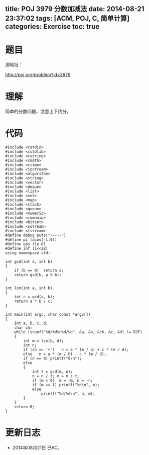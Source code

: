 title: POJ 3979 分数加减法
date: 2014-08-21 23:37:02
tags: [ACM, POJ, C, 简单计算]
categories: Exercise
toc: true
---
# 题目
源地址：

http://poj.org/problem?id=3979

# 理解
简单的分数问题，注意上下约分。

<!-- more -->

# 代码
```
#include <cstdio>
#include <cstdlib>
#include <cstring>
#include <cmath>
#include <ctime>
#include <iostream>
#include <algorithm>
#include <string>
#include <vector>
#include <deque>
#include <list>
#include <set>
#include <map>
#include <stack>
#include <queue>
#include <numeric>
#include <iomanip>
#include <bitset>
#include <sstream>
#include <fstream>
#define debug puts("-----")
#define pi (acos(-1.0))
#define eps (1e-8)
#define inf (1<<28)
using namespace std;

int gcd(int a, int b)
{
    if (b == 0)  return a;
    return gcd(b, a % b);
}

int lcm(int a, int b)
{
    int c = gcd(a, b);
    return a * b / c;
}

int main(int argc, char const *argv[])
{
    int a, b, c, d;
    char ch;
    while (scanf("%d/%d%c%d/%d", &a, &b, &ch, &c, &d) != EOF)
    {
        int m = lcm(b, d);
        int n;
        if (ch == '+')   n = a * (m / b) + c * (m / d);
        else   n = a * (m / b) - c * (m / d);
        if (n == 0) printf("0\n");
        else
        {
            int t = gcd(m, n);
            n = n / t; m = m / t;
            if (m < 0)  m = -m, n = -n;
            if (m == 1) printf("%d\n", n);
            else
                printf("%d/%d\n", n, m);
        }
    }
    return 0;
}
```

# 更新日志
- 2014年08月21日 已AC。